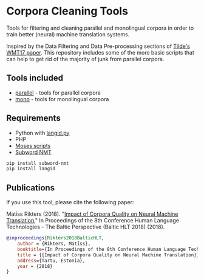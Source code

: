 # Corpora Cleaning Tools
Tools for filtering and cleaning parallel and monolingual corpora 
in order to train better (neural) machine translation systems.

Inspired by the Data Filtering and Data Pre-processing sections of 
[Tilde's](http://tilde.com) [WMT17 paper](http://www.statmt.org/wmt17/pdf/WMT37.pdf). 
This repository includes some of the more basic scripts that can help to get rid of 
the majority of junk from parallel corpora.

Tools included
---------
* [parallel](https://github.com/M4t1ss/parallel-corpora-tools/blob/master/parallel) - tools for parallel corpora
* [mono](https://github.com/M4t1ss/parallel-corpora-tools/blob/master/mono) - tools for monolingual corpora

Requirements
---------
* Python with [langid.py](https://github.com/saffsd/langid.py)
* PHP
* [Moses scripts](https://github.com/moses-smt/mosesdecoder)
* [Subword NMT](https://github.com/rsennrich/subword-nmt)

```bash
pip install subword-nmt
pip install langid
```

	
Publications
---------

If you use this tool, please cite the following paper:

Matīss Rikters (2018). "[Impact of Corpora Quality on Neural Machine Translation.](https://arxiv.org/abs/1810.08392)" In Proceedings of the 8th Conference Human Language Technologies - The Baltic Perspective (Baltic HLT 2018) (2018).

```bibtex
@inproceedings{Rikters2018BalticHLT,
	author = {Rikters, Matīss},
	booktitle={In Proceedings of the 8th Conference Human Language Technologies - The Baltic Perspective (Baltic HLT 2018)},
	title = {{Impact of Corpora Quality on Neural Machine Translation}},
	address={Tartu, Estonia},
	year = {2018}
}
```